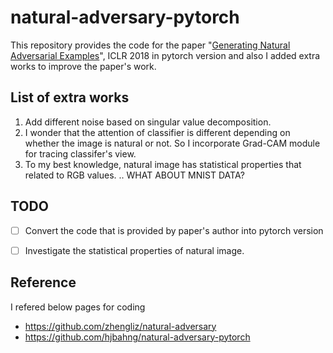 # natural-adversary-pytorch

This repository provides the code for the paper "[Generating Natural Adversarial Examples](https://arxiv.org/abs/1710.11342)", ICLR 2018 in pytorch version and also I added extra works to improve the paper's work.

## List of extra works
1. Add different noise based on singular value decomposition.
2. I wonder that the attention of classifier is different depending on whether the image is natural or not. So I incorporate Grad-CAM module for tracing classifer's view.
3. To my best knowledge, natural image has statistical properties that related to RGB values. .. WHAT ABOUT MNIST DATA?

## TODO
- [ ] Convert the code that is provided by paper's author into pytorch version
- [ ] Investigate the statistical properties of natural image.


## Reference
I refered below pages for coding

* https://github.com/zhengliz/natural-adversary
* https://github.com/hjbahng/natural-adversary-pytorch